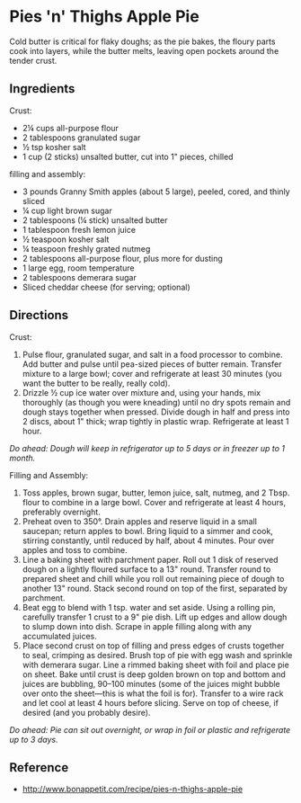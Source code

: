 # Pies 'n' Thighs Apple Pie
Cold butter is critical for flaky doughs; as the pie bakes, the floury parts cook into layers, while the butter melts, leaving open pockets around the tender crust.

## Ingredients
Crust:
- 2¼ cups all-purpose flour
- 2 tablespoons granulated sugar
- ½ tsp kosher salt
- 1 cup (2 sticks) unsalted butter, cut into 1" pieces, chilled

filling and assembly:
- 3 pounds Granny Smith apples (about 5 large), peeled, cored, and thinly sliced
- ¼ cup light brown sugar
- 2 tablespoons (¼ stick) unsalted butter
- 1 tablespoon fresh lemon juice
- ½ teaspoon kosher salt
- ¼ teaspoon freshly grated nutmeg
- 2 tablespoons all-purpose flour, plus more for dusting
- 1 large egg, room temperature
- 2 tablespoons demerara sugar
- Sliced cheddar cheese (for serving; optional)

## Directions
Crust:
1. Pulse flour, granulated sugar, and salt in a food processor to combine. Add butter and pulse until pea-sized pieces of butter remain. Transfer mixture to a large bowl; cover and refrigerate at least 30 minutes (you want the butter to be really, really cold).
2. Drizzle ½ cup ice water over mixture and, using your hands, mix thoroughly (as though you were kneading) until no dry spots remain and dough stays together when pressed. Divide dough in half and press into 2 discs, about 1" thick; wrap tightly in plastic wrap. Refrigerate at least 1 hour.

*Do ahead: Dough will keep in refrigerator up to 5 days or in freezer up to 1 month.*

Filling and Assembly:
1. Toss apples, brown sugar, butter, lemon juice, salt, nutmeg, and 2 Tbsp. flour to combine in a large bowl. Cover and refrigerate at least 4 hours, preferably overnight.
2. Preheat oven to 350°. Drain apples and reserve liquid in a small saucepan; return apples to bowl. Bring liquid to a simmer and cook, stirring constantly, until reduced by half, about 4 minutes. Pour over apples and toss to combine.
3. Line a baking sheet with parchment paper. Roll out 1 disk of reserved dough on a lightly floured surface to a 13" round. Transfer round to prepared sheet and chill while you roll out remaining piece of dough to another 13" round. Stack second round on top of the first, separated by parchment.
4. Beat egg to blend with 1 tsp. water and set aside. Using a rolling pin, carefully transfer 1 crust to a 9" pie dish. Lift up edges and allow dough to slump down into dish. Scrape in apple filling along with any accumulated juices.
5. Place second crust on top of filling and press edges of crusts together to seal, crimping as desired. Brush top of pie with egg wash and sprinkle with demerara sugar. Line a rimmed baking sheet with foil and place pie on sheet. Bake until crust is deep golden brown on top and bottom and juices are bubbling, 90–100 minutes (some of the juices might bubble over onto the sheet—this is what the foil is for). Transfer to a wire rack and let cool at least 4 hours before slicing. Serve on top of cheese, if desired (and you probably desire).

*Do ahead: Pie can sit out overnight, or wrap in foil or plastic and refrigerate up to 3 days.*

## Reference
* http://www.bonappetit.com/recipe/pies-n-thighs-apple-pie

